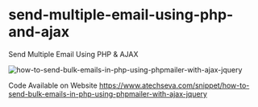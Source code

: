 # send-multiple-email-using-php-and-ajax
Send Multiple Email Using PHP &amp; AJAX

![how-to-send-bulk-emails-in-php-using-phpmailer-with-ajax-jquery](https://user-images.githubusercontent.com/102647546/161045813-98a69c72-5999-472e-9b0d-18b0c08e9e9d.png)

Code Available on Website 
https://www.atechseva.com/snippet/how-to-send-bulk-emails-in-php-using-phpmailer-with-ajax-jquery
